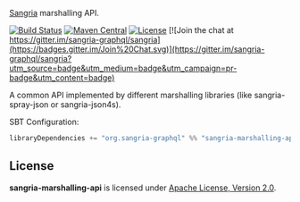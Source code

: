 [Sangria](http://sangria-graphql.org/) marshalling API.

[![Build Status](https://travis-ci.org/sangria-graphql/sangria-marshalling-api.svg?branch=master)](https://travis-ci.org/sangria-graphql/sangria-marshalling-api) [![Maven Central](https://maven-badges.herokuapp.com/maven-central/org.sangria-graphql/sangria-marshalling-api_2.11/badge.svg)](https://maven-badges.herokuapp.com/maven-central/org.sangria-graphql/sangria-marshalling-api_2.11) [![License](http://img.shields.io/:license-Apache%202-brightgreen.svg)](http://www.apache.org/licenses/LICENSE-2.0.txt) [![Join the chat at https://gitter.im/sangria-graphql/sangria](https://badges.gitter.im/Join%20Chat.svg)](https://gitter.im/sangria-graphql/sangria?utm_source=badge&utm_medium=badge&utm_campaign=pr-badge&utm_content=badge)

A common API implemented by different marshalling libraries (like sangria-spray-json or sangria-json4s).

SBT Configuration:

```scala
libraryDependencies += "org.sangria-graphql" %% "sangria-marshalling-api" % "0.2.2"
```

## License

**sangria-marshalling-api** is licensed under [Apache License, Version 2.0](http://www.apache.org/licenses/LICENSE-2.0).
